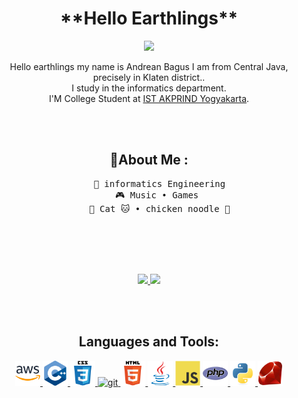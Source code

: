 <body>
 <center>

<h1 align="center">**Hello Earthlings**</h1>

<div id="header" align="center">
  <img src="https://wallpapercave.com/wp/wp4587060.jpg" width="700"/>
</div>

<div align="center">
  
Hello earthlings my name is Andrean Bagus I am from Central Java, precisely in Klaten district..<br> 
I study in the informatics department.<br>
I'M College Student at [IST AKPRIND Yogyakarta](https://www.akprind.ac.id/).<br>

<div><br><br>
 
<h2 align="center">  👨About Me : </h2>
<pre>
    📖 informatics Engineering
    🎮 Music • Games 
    🐾 Cat 🐱 • chicken noodle 🍜
</pre>
<br><br>
</div>

<div><br><br>
<p align="center">
<a href="https://github.com/AndreanBagus">
  <img height="180em" src="https://github-readme-stats-eight-theta.vercel.app/api?username=AndreanBagus&show_icons=true&theme=algolia&include_all_commits=true&count_private=true"/>
  <img height="180em" src="https://github-readme-stats-eight-theta.vercel.app/api/top-langs/?username=AndreanBagus&layout=compact&langs_count=8&theme=algolia"/>
</a>
</p>
<br><br>
</div>

<h2 align="center">Languages and Tools:</h2>
<p align="center"> <a href="https://aws.amazon.com" target="_blank" rel="noreferrer"> 
  <img src="https://raw.githubusercontent.com/devicons/devicon/master/icons/amazonwebservices/amazonwebservices-original-wordmark.svg" alt="aws" width="40" height="40"/> </a> <a href="https://www.w3schools.com/cpp/" target="_blank" rel="noreferrer"> 
  <img src="https://raw.githubusercontent.com/devicons/devicon/master/icons/cplusplus/cplusplus-original.svg" alt="cplusplus" width="40" height="40"/> </a> <a href="https://www.w3schools.com/css/" target="_blank" rel="noreferrer"> 
  <img src="https://raw.githubusercontent.com/devicons/devicon/master/icons/css3/css3-original-wordmark.svg" alt="css3" width="40" height="40"/> </a> <a href="https://git-scm.com/" target="_blank" rel="noreferrer"> 
  <img src="https://www.vectorlogo.zone/logos/git-scm/git-scm-icon.svg" alt="git" width="40" height="40"/> </a> <a href="https://www.w3.org/html/" target="_blank" rel="noreferrer"> 
  <img src="https://raw.githubusercontent.com/devicons/devicon/master/icons/html5/html5-original-wordmark.svg" alt="html5" width="40" height="40"/> </a> <a href="https://www.java.com" target="_blank" rel="noreferrer"> 
  <img src="https://raw.githubusercontent.com/devicons/devicon/master/icons/java/java-original.svg" alt="java" width="40" height="40"/> </a> <a href="https://developer.mozilla.org/en-US/docs/Web/JavaScript" target="_blank" rel="noreferrer"> 
  <img src="https://raw.githubusercontent.com/devicons/devicon/master/icons/javascript/javascript-original.svg" alt="javascript" width="40" height="40"/> </a> <a href="https://www.php.net" target="_blank" rel="noreferrer"> 
  <img src="https://raw.githubusercontent.com/devicons/devicon/master/icons/php/php-original.svg" alt="php" width="40" height="40"/> </a> <a href="https://www.python.org" target="_blank" rel="noreferrer"> 
  <img src="https://raw.githubusercontent.com/devicons/devicon/master/icons/python/python-original.svg" alt="python" width="40" height="40"/> </a> <a href="https://www.ruby-lang.org/en/" target="_blank" rel="noreferrer"> 
  <img src="https://raw.githubusercontent.com/devicons/devicon/master/icons/ruby/ruby-original.svg" alt="ruby" width="40" height="40"/> </a> </p>



 </center>
</body>

